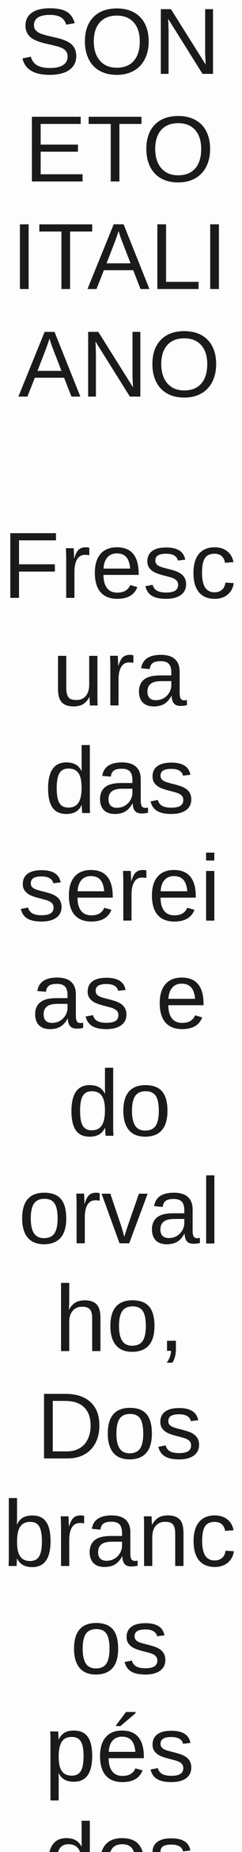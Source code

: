 <span style="font-size: 13.5em; font-family: 'Arial', sans-serif; text-align: center;">

SONETO ITALIANO<br>


Frescura das sereias e do orvalho,<br>
Dos brancos pés dos pequeninos,<br>
Voz das manhãs cantando pelos sinos,<br>
Rosa mais alta no mais alto galho:<br>

De quem me valerei, se não me valho<br>
De ti, que tens a chave dos destinos<br>
Em que arderam meus sonhos cristalinos<br>
Feitos cinzas que em pranto ao vento espalho?<br>

Também te vi chorar… Também sofreste<br>
A dor de verem secarem pela estrada<br>
As fontes da esperança… E não cedeste!<br>

Antes, pobre, despida e trespassada,<br>
Soubeste dar à vida, em que morreste,<br>
Tudo, — à vida, que nunca te deu nada!<br>

Manuel Bandeira</span>
